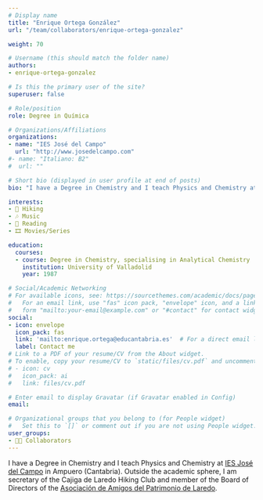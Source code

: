 ```yaml
---
# Display name
title: "Enrique Ortega González"
url: "/team/collaborators/enrique-ortega-gonzalez"

weight: 70

# Username (this should match the folder name)
authors:
- enrique-ortega-gonzalez

# Is this the primary user of the site?
superuser: false

# Role/position
role: Degree in Química

# Organizations/Affiliations
organizations:
- name: "IES José del Campo"
  url: "http://www.josedelcampo.com"
#- name: "Italiano: B2"
#  url: ""  

# Short bio (displayed in user profile at end of posts)
bio: "I have a Degree in Chemistry and I teach Physics and Chemistry at [IES José del Campo](http://www.josedelcampo.com) in Ampuero (Cantabria)."

interests:
- 🥾 Hiking
- 🎶 Music
- 📖 Reading
- 🎞️ Movies/Series

education:
  courses:
  - course: Degree in Chemistry, specialising in Analytical Chemistry
    institution: University of Valladolid
    year: 1987  

# Social/Academic Networking
# For available icons, see: https://sourcethemes.com/academic/docs/page-builder/#icons
#   For an email link, use "fas" icon pack, "envelope" icon, and a link in the
#   form "mailto:your-email@example.com" or "#contact" for contact widget.
social:
- icon: envelope
  icon_pack: fas
  link: 'mailto:enrique.ortega@educantabria.es'  # For a direct email link, use "mailto:test@example.org".
  label: Contact me
# Link to a PDF of your resume/CV from the About widget.
# To enable, copy your resume/CV to `static/files/cv.pdf` and uncomment the lines below.
# - icon: cv
#   icon_pack: ai
#   link: files/cv.pdf

# Enter email to display Gravatar (if Gravatar enabled in Config)
email:

# Organizational groups that you belong to (for People widget)
#   Set this to `[]` or comment out if you are not using People widget.
user_groups:
- 🙌🏼 Collaborators
---
```


I have a Degree in Chemistry and I teach Physics and Chemistry at [IES José del Campo](http://www.josedelcampo.com) in Ampuero (Cantabria). Outside the academic sphere, I am secretary of the Cajiga de Laredo Hiking Club and member of the Board of Directors of the [Asociación de Amigos del Patrimonio de Laredo](http://amigosdelpatrimoniodelaredo.es).